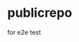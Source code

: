 # publicrepo
for e2e test





















































































































































































































































































































































































































































































































































































































































































































































































































































































































































































































































































































































































































































































































































































































































































































































































































































































































































































































































































































































































